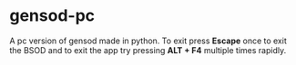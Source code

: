 # gensod-pc
A pc version of gensod made in python.
To exit press **Escape** once to exit the BSOD and to exit the app try pressing **ALT + F4** multiple times rapidly.
